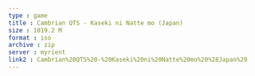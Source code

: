 ```yaml
---
type : game
title : Cambrian QTS - Kaseki ni Natte mo (Japan)
size : 1019.2 M
format : iso
archive : zip
server : myrient
link2 : Cambrian%20QTS%20-%20Kaseki%20ni%20Natte%20mo%20%28Japan%29
---
```

